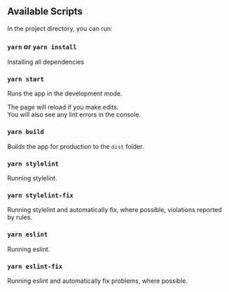 ## Available Scripts

In the project directory, you can run:

### `yarn` or `yarn install`
Installing all dependencies

### `yarn start`
Runs the app in the development mode.<br />

The page will reload if you make edits.<br />
You will also see any lint errors in the console.

### `yarn build`
Builds the app for production to the `dist` folder.<br />

### `yarn stylelint`
Running stylelint.<br />

### `yarn stylelint-fix`
Running stylelint and automatically fix, where possible, violations reported by rules.<br />

### `yarn eslint`
Running eslint.<br />

### `yarn eslint-fix`
Running eslint and automatically fix problems, where possible.<br />
